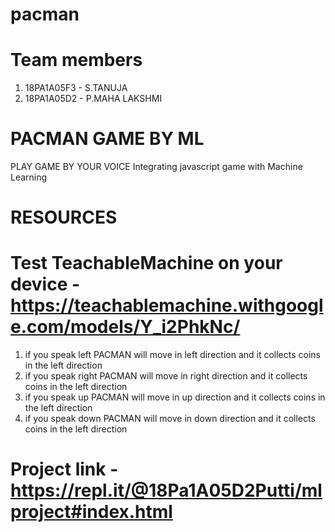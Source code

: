 # pacman
# Team members
1.  18PA1A05F3 - S.TANUJA
2.  18PA1A05D2 - P.MAHA LAKSHMI
# PACMAN GAME BY ML
 PLAY GAME BY YOUR VOICE
 Integrating javascript game with Machine Learning
 # RESOURCES
# Test TeachableMachine on your device - https://teachablemachine.withgoogle.com/models/Y_i2PhkNc/
1. if you speak left PACMAN will move in left direction and it collects coins in the left direction
2. if you speak right PACMAN will move in right direction and it collects coins in the left direction
3. if you speak up PACMAN will move in up direction and it collects coins in the left direction
4. if you speak down PACMAN will move in down direction and it collects coins in the left direction

# Project link - https://repl.it/@18Pa1A05D2Putti/mlproject#index.html
